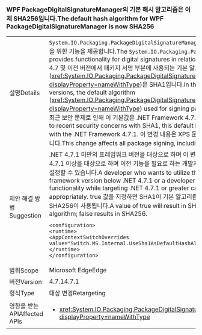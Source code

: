 ### <a name="the-default-hash-algorithm-for-wpf-packagedigitalsignaturemanager-is-now-sha256"></a><span data-ttu-id="43ab9-101">WPF PackageDigitalSignatureManager의 기본 해시 알고리즘은 이제 SHA256입니다.</span><span class="sxs-lookup"><span data-stu-id="43ab9-101">The default hash algorithm for WPF PackageDigitalSignatureManager is now SHA256</span></span>

|   |   |
|---|---|
|<span data-ttu-id="43ab9-102">설명</span><span class="sxs-lookup"><span data-stu-id="43ab9-102">Details</span></span>|<span data-ttu-id="43ab9-103"><code>System.IO.Packaging.PackageDigitalSignatureManager</code>는 WPF 패키지와 관련하여 디지털 서명을 위한 기능을 제공합니다.</span><span class="sxs-lookup"><span data-stu-id="43ab9-103">The <code>System.IO.Packaging.PackageDigitalSignatureManager</code> provides functionality for digital signatures in relation to WPF packages.</span></span>  <span data-ttu-id="43ab9-104">.NET Framework 4.7 및 이전 버전에서 패키지 서명 부분에 사용되는 기본 알고리즘(<xref:System.IO.Packaging.PackageDigitalSignatureManager.DefaultHashAlgorithm?displayProperty=nameWithType>)은 SHA1입니다.</span><span class="sxs-lookup"><span data-stu-id="43ab9-104">In the .NET Framework 4.7 and earlier versions, the default algorithm (<xref:System.IO.Packaging.PackageDigitalSignatureManager.DefaultHashAlgorithm?displayProperty=nameWithType>) used for signing parts of a package was SHA1.</span></span>  <span data-ttu-id="43ab9-105">SHA1의 최근 보안 문제로 인해 이 기본값은 .NET Framework 4.7.1부터 SHA256으로 변경되었습니다.</span><span class="sxs-lookup"><span data-stu-id="43ab9-105">Due to recent security concerns with SHA1, this default has been changed to SHA256 starting with the .NET Framework 4.7.1.</span></span>  <span data-ttu-id="43ab9-106">이 변경 내용은 XPS 문서를 포함한 모든 패키지 서명에 영향을 줍니다.</span><span class="sxs-lookup"><span data-stu-id="43ab9-106">This change affects all package signing, including XPS documents.</span></span>|
|<span data-ttu-id="43ab9-107">제안 해결 방법</span><span class="sxs-lookup"><span data-stu-id="43ab9-107">Suggestion</span></span>|<span data-ttu-id="43ab9-108">.NET 4.7.1 미만의 프레임워크 버전을 대상으로 하며 이 변경 내용을 활용하려는 개발자 또는 .NET 4.7.1 이상을 대상으로 하며 이전 기능을 필요로 하는 개발자는 다음 AppContext 플래그를 적절하게 설정할 수 있습니다.</span><span class="sxs-lookup"><span data-stu-id="43ab9-108">A developer who wants to utilize this change while targeting a framework version below .NET 4.7.1 or a developer who requires the previous functionality while targeting .NET 4.7.1 or greater can set the following AppContext flag appropriately.</span></span>  <span data-ttu-id="43ab9-109">true 값을 지정하면 SHA1이 기본 알고리즘으로 사용됩니다. false를 지정하면 SHA256이 사용됩니다.</span><span class="sxs-lookup"><span data-stu-id="43ab9-109">A value of true will result in SHA1 being used as the default algorithm; false results in SHA256.</span></span><pre><code class="language-xml">&lt;configuration&gt;&#13;&#10;&lt;runtime&gt;&#13;&#10;&lt;AppContextSwitchOverrides value=&quot;Switch.MS.Internal.UseSha1AsDefaultHashAlgorithmForDigitalSignatures=true&quot;/&gt;&#13;&#10;&lt;/runtime&gt;&#13;&#10;&lt;/configuration&gt;&#13;&#10;</code></pre>|
|<span data-ttu-id="43ab9-110">범위</span><span class="sxs-lookup"><span data-stu-id="43ab9-110">Scope</span></span>|<span data-ttu-id="43ab9-111">Microsoft Edge</span><span class="sxs-lookup"><span data-stu-id="43ab9-111">Edge</span></span>|
|<span data-ttu-id="43ab9-112">버전</span><span class="sxs-lookup"><span data-stu-id="43ab9-112">Version</span></span>|<span data-ttu-id="43ab9-113">4.7.1</span><span class="sxs-lookup"><span data-stu-id="43ab9-113">4.7.1</span></span>|
|<span data-ttu-id="43ab9-114">형식</span><span class="sxs-lookup"><span data-stu-id="43ab9-114">Type</span></span>|<span data-ttu-id="43ab9-115">대상 변경</span><span class="sxs-lookup"><span data-stu-id="43ab9-115">Retargeting</span></span>|
|<span data-ttu-id="43ab9-116">영향을 받는 API</span><span class="sxs-lookup"><span data-stu-id="43ab9-116">Affected APIs</span></span>|<ul><li><xref:System.IO.Packaging.PackageDigitalSignatureManager.DefaultHashAlgorithm?displayProperty=nameWithType></li></ul>|

